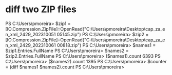 # diff two ZIP files

PS C:\Users\pmoreira> $zip1 = [IO.Compression.ZipFile]::OpenRead("C:\Users\pmoreira\Desktop\cap_za_en_xml_2429_202310051
05145.zip")
PS C:\Users\pmoreira> $zip2 = [IO.Compression.ZipFile]::OpenRead("C:\Users\pmoreira\Desktop\cap_za_en_xml_2429_202310061
00818.zip")
PS C:\Users\pmoreira> $names1 = $zip1.Entries.FullName
PS C:\Users\pmoreira> $names2 = $zip2.Entries.FullName
PS C:\Users\pmoreira> ($names1).count
6393
PS C:\Users\pmoreira> ($names2).count
1395
PS C:\Users\pmoreira> $counter = (diff $names1 $names2).count
PS C:\Users\pmoreira>
